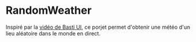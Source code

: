 # RandomWeather

Inspiré par la [vidéo de Basti UI](https://www.youtube.com/watch?v=QA10QHTiC_0&ab_channel=BastiUi), ce porjet permet d'obtenir une météo d'un lieu aléatoire dans le monde en direct.